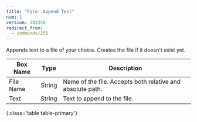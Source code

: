 ```yaml
---
title: "File: Append Text"
num: 1
version: 202250
redirect_from:
  - commands/255
---
```


Appends text to a file of your choice. Creates the file if it doesn't exist yet.

| Box Name | Type | Description |
|-------|--------|--------
|File Name|String|Name of the file. Accepts both relative and absolute path.|
|Text|String|Text to append to the file.
{:class='table table-primary'}
